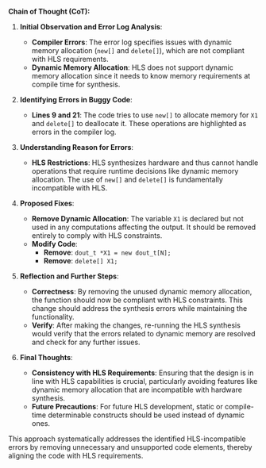 **Chain of Thought (CoT):**

1. **Initial Observation and Error Log Analysis**:
   - **Compiler Errors**: The error log specifies issues with dynamic memory allocation (`new[]` and `delete[]`), which are not compliant with HLS requirements.
   - **Dynamic Memory Allocation**: HLS does not support dynamic memory allocation since it needs to know memory requirements at compile time for synthesis.

2. **Identifying Errors in Buggy Code**:
   - **Lines 9 and 21**: The code tries to use `new[]` to allocate memory for `X1` and `delete[]` to deallocate it. These operations are highlighted as errors in the compiler log.

3. **Understanding Reason for Errors**:
   - **HLS Restrictions**: HLS synthesizes hardware and thus cannot handle operations that require runtime decisions like dynamic memory allocation. The use of `new[]` and `delete[]` is fundamentally incompatible with HLS.

4. **Proposed Fixes**:
   - **Remove Dynamic Allocation**: The variable `X1` is declared but not used in any computations affecting the output. It should be removed entirely to comply with HLS constraints.
   - **Modify Code**:
     - **Remove**: `dout_t *X1 = new dout_t[N];`
     - **Remove**: `delete[] X1;`

5. **Reflection and Further Steps**:
   - **Correctness**: By removing the unused dynamic memory allocation, the function should now be compliant with HLS constraints. This change should address the synthesis errors while maintaining the functionality.
   - **Verify**: After making the changes, re-running the HLS synthesis would verify that the errors related to dynamic memory are resolved and check for any further issues.

6. **Final Thoughts**:
   - **Consistency with HLS Requirements**: Ensuring that the design is in line with HLS capabilities is crucial, particularly avoiding features like dynamic memory allocation that are incompatible with hardware synthesis.
   - **Future Precautions**: For future HLS development, static or compile-time determinable constructs should be used instead of dynamic ones.

This approach systematically addresses the identified HLS-incompatible errors by removing unnecessary and unsupported code elements, thereby aligning the code with HLS requirements.
